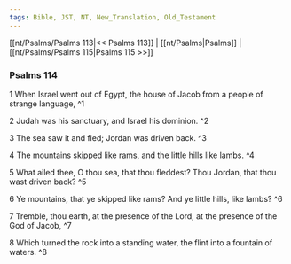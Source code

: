 ```yaml
---
tags: Bible, JST, NT, New_Translation, Old_Testament
---
```


[[nt/Psalms/Psalms 113|<< Psalms 113]] | [[nt/Psalms|Psalms]] | [[nt/Psalms/Psalms 115|Psalms 115 >>]]

### Psalms 114

1 When Israel went out of Egypt, the house of Jacob from a people of strange language,  ^1

2 Judah was his sanctuary, and Israel his dominion.  ^2

3 The sea saw it and fled; Jordan was driven back.  ^3

4 The mountains skipped like rams, and the little hills like lambs.  ^4

5 What ailed thee, O thou sea, that thou fleddest? Thou Jordan, that thou wast driven back?  ^5

6 Ye mountains, that ye skipped like rams? And ye little hills, like lambs?  ^6

7 Tremble, thou earth, at the presence of the Lord, at the presence of the God of Jacob,  ^7

8 Which turned the rock into a standing water, the flint into a fountain of waters.  ^8

 
